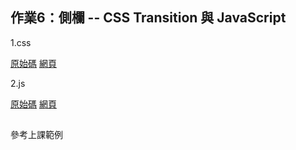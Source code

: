 ## 作業6：側欄 -- CSS Transition 與 JavaScript
1.css

[原始碼](https://github.com/linpeic/wp/blob/master/finial/hw6/transition.html)
[網頁](https://linpeic.github.io/wp/finial/hw6/transition.html)

2.js

[原始碼](https://github.com/linpeic/wp/blob/master/finial/hw6/transitionjs.html)
[網頁](https://linpeic.github.io/wp/finial/hw6/transitionjs.html)

##
參考上課範例